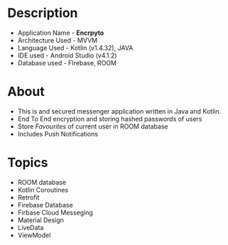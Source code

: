 # Description 

- Application Name - **Encrpyto**
- Architecture Used - MVVM
- Language Used - Kotlin (v1.4.32), JAVA
- IDE used - Android Studio (v4.1.2)  
- Database used - FIrebase, ROOM

# About
 - This is and secured messenger application written in Java and Kotlin.
 - End To End encryption and storing hashed passwords of users
 - Store *Favourites* of current user in ROOM database
 - Includes Push Notifications

# Topics

- ROOM database
- Kotlin Coroutines
- Retrofit
- Firebase Database
- Firbase Cloud Messeging
- Material Design
- LiveData
- ViewModel


